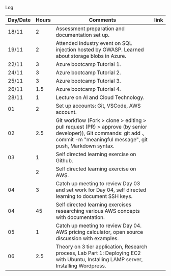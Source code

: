 Log

 Day/Date | Hours | Comments| link |
|--|--|--| --|
| 18/11   |  2  | Assessment preparation and documentation set up.| |
| 19/11   |  2  | Attended industry event on SQL injection hosted by OWASP. Learned about storage blobs in Azure.| |
| 22/11   |  3  | Azure bootcamp Tutorial 1.| |
| 24/11   |  3  | Azure bootcamp Tutorial 2.| |
| 25/11   |  3  | Azure bootcamp Tutorial 3.| |
| 26/11   |  1.5  | Azure bootcamp Tutorial 4.| |
| 28/11   |  1  | Lecture on AI and Cloud Technology.| |
| 01   |  2  | Set up accounts: Git, VSCode, AWS account.| |
| 02   |  2.5  | Git workflow (Fork > clone > editing > pull request (PR) > approve (by senior developer)), Git commands: git add ., commit -m "meaningful message", git push, Markdown syntax.| |
| 03   |  1  | Self directed learning exercise on Github.| |
|    |  2  | Self directed learning exercise on AWS.| |
| 04   |  3  | Catch up meeting to review Day 03 and set work for Day 04, self directed learning to document SSH keys.| |
| 04   |  45  | Self directed learning exercises researching various AWS concepts with documentation.| |
| 05   |  1  | Catch up meeting to review Day 04. AWS pricing calculator, open source discussion with examples.| |
| 06   |  2.5  | Theory on 3 tier application, Research process, Lab Part 1: Deploying EC2 with Ubuntu, Installing LAMP server, Installing Wordpress.| |